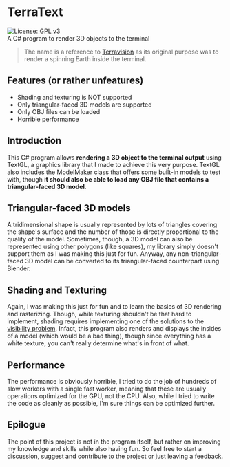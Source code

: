 # TerraText
[![License: GPL v3](https://img.shields.io/badge/License-GPLv3-blue?style=flat-square)](https://www.gnu.org/licenses/gpl-3.0)  
A C# program to render 3D objects to the terminal
> The name is a reference to [Terravision](https://en.wikipedia.org/wiki/Terravision_(computer_program)) as its original purpose was to render a spinning Earth inside the terminal.

## Features (or rather unfeatures)
- Shading and texturing is NOT supported
- Only triangular-faced 3D models are supported
- Only OBJ files can be loaded
- Horrible performance

## Introduction
This C# program allows **rendering a 3D object to the terminal output** using TextGL, a graphics library that I made to achieve this very purpose.
TextGL also includes the ModelMaker class that offers some built-in models to test with, though **it should also be able to load any OBJ file that contains a triangular-faced 3D model**.

## Triangular-faced 3D models
A tridimensional shape is usually represented by lots of triangles covering the shape's surface and the number of those is directly proportional to the quality of the model.
Sometimes, though, a 3D model can also be represented using other polygons (like squares), my library simply doesn't support them as I was making this just for fun.
Anyway, any non-triangular-faced 3D model can be converted to its triangular-faced counterpart using Blender.

## Shading and Texturing
Again, I was making this just for fun and to learn the basics of 3D rendering and rasterizing.
Though, while texturing shouldn't be that hard to implement, shading requires implementing one of the solutions to the [visibility problem](https://en.wikipedia.org/wiki/Visibility_(geometry)).
Infact, this program also renders and displays the insides of a model (which would be a bad thing), though since everything has a white texture, you can't really determine what's in front of what.

## Performance
The performance is obviously horrible, I tried to do the job of hundreds of slow workers with a single fast worker, meaning that these are usually operations optimized for the GPU, not the CPU.
Also, while I tried to write the code as cleanly as possible, I'm sure things can be optimized further.

## Epilogue
The point of this project is not in the program itself, but rather on improving my knowledge and skills while also having fun.
So feel free to start a discussion, suggest and contribute to the project or just leaving a feedback.
